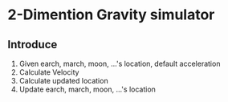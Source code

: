 # 2-Dimention Gravity simulator

## Introduce

1. Given earch, march, moon, ...'s location, default acceleration
2. Calculate Velocity
3. Calculate updated location
4. Update earch, march, moon, ...'s location

